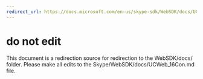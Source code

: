 ```yaml
---
redirect_url: https://docs.microsoft.com/en-us/skype-sdk/WebSDK/docs/UCWeb_16Con
---
```

# do not edit
This document is a redirection source for redirection to the WebSDK/docs/ folder. Please make all edits to the Skype/WebSDK/docs/UCWeb_16Con.md file.

